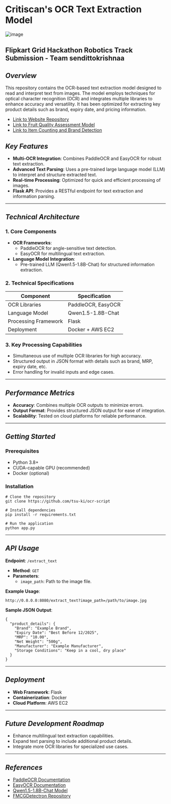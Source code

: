 # Critiscan's OCR Text Extraction Model
![image](https://github.com/user-attachments/assets/42c10f9f-065d-4fd4-a6db-8e02e5ce13fa)

## Flipkart Grid Hackathon Robotics Track Submission - Team sendittokrishnaa

## _Overview_

This repository contains the OCR-based text extraction model designed to read and interpret text from images. The model employs techniques for optical character recognition (OCR) and integrates multiple libraries to enhance accuracy and versatility. It has been optimized for extracting key product details such as brand, expiry date, and pricing information.
- [Link to Website Repository](https://github.com/aanushkaguptaa/critiscan)
- [Link to Fruit Quality Assessment Model](https://github.com/tsu-ki/Freshness-model)
- [Link to Item Counting and Brand Detection](https://github.com/tsu-ki/FMCGDetectron)

## _Key Features_

- **Multi-OCR Integration**: Combines PaddleOCR and EasyOCR for robust text extraction.
- **Advanced Text Parsing**: Uses a pre-trained large language model (LLM) to interpret and structure extracted text.
- **Real-time Processing**: Optimized for quick and efficient processing of images.
- **Flask API**: Provides a RESTful endpoint for text extraction and information parsing.

---

## _Technical Architecture_

### **1. Core Components**

- **OCR Frameworks**:
    - PaddleOCR for angle-sensitive text detection.
    - EasyOCR for multilingual text extraction.
- **Language Model Integration**:
    - Pre-trained LLM (Qwen1.5-1.8B-Chat) for structured information extraction.

### **2. Technical Specifications**

| Component            | Specification      |
| -------------------- | ------------------ |
| OCR Libraries        | PaddleOCR, EasyOCR |
| Language Model       | Qwen1.5-1.8B-Chat  |
| Processing Framework | Flask              |
| Deployment           | Docker + AWS EC2   |

### **3. Key Processing Capabilities**

- Simultaneous use of multiple OCR libraries for high accuracy.
- Structured output in JSON format with details such as brand, MRP, expiry date, etc.
- Error handling for invalid inputs and edge cases.

---

## _Performance Metrics_

- **Accuracy**: Combines multiple OCR outputs to minimize errors.
- **Output Format**: Provides structured JSON output for ease of integration.
- **Scalability**: Tested on cloud platforms for reliable performance.

---

## _Getting Started_

### **Prerequisites**

- Python 3.8+
- CUDA-capable GPU (recommended)
- Docker (optional)

### **Installation**

```
# Clone the repository
git clone https://github.com/tsu-ki/ocr-script

# Install dependencies
pip install -r requirements.txt

# Run the application
python app.py
```

---

## _API Usage_

**Endpoint**: `/extract_text`

- **Method**: `GET`
- **Parameters**:
    - `image_path`: Path to the image file.

**Example Usage**:
```
http://0.0.0.0:8080/extract_text?image_path=/path/to/image.jpg
```

**Sample JSON Output**:
```
{
  "product_details": {
    "Brand": "Example Brand",
    "Expiry Date": "Best Before 12/2025",
    "MRP": "10.00",
    "Net Weight": "500g",
    "Manufacturer": "Example Manufacturer",
    "Storage Conditions": "Keep in a cool, dry place"
  }
}
```

---

## _Deployment_

- **Web Framework**: Flask
- **Containerization**: Docker
- **Cloud Platform**: AWS EC2

---

## _Future Development Roadmap_

- Enhance multilingual text extraction capabilities.
- Expand text parsing to include additional product details.
- Integrate more OCR libraries for specialized use cases.

---

## _References_

- [PaddleOCR Documentation](https://github.com/PaddlePaddle/PaddleOCR)
- [EasyOCR Documentation](https://github.com/JaidedAI/EasyOCR)
- [Qwen1.5-1.8B-Chat Model](https://github.com/QwenLM/Qwen1.5-Chat)
- [FMCGDetectron Repository](https://github.com/tsu-ki/FMCGDetectron)
